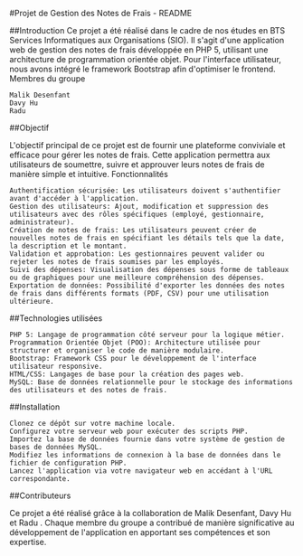 #Projet de Gestion des Notes de Frais - README

##Introduction
Ce projet a été réalisé dans le cadre de nos études en BTS Services Informatiques aux Organisations (SIO). Il s'agit d'une application web de gestion des notes de frais développée en PHP 5, utilisant une architecture de programmation orientée objet. Pour l'interface utilisateur, nous avons intégré le framework Bootstrap afin d'optimiser le frontend.
Membres du groupe

    Malik Desenfant
    Davy Hu
    Radu 

##Objectif

L'objectif principal de ce projet est de fournir une plateforme conviviale et efficace pour gérer les notes de frais. Cette application permettra aux utilisateurs de soumettre, suivre et approuver leurs notes de frais de manière simple et intuitive.
Fonctionnalités

    Authentification sécurisée: Les utilisateurs doivent s'authentifier avant d'accéder à l'application.
    Gestion des utilisateurs: Ajout, modification et suppression des utilisateurs avec des rôles spécifiques (employé, gestionnaire, administrateur).
    Création de notes de frais: Les utilisateurs peuvent créer de nouvelles notes de frais en spécifiant les détails tels que la date, la description et le montant.
    Validation et approbation: Les gestionnaires peuvent valider ou rejeter les notes de frais soumises par les employés.
    Suivi des dépenses: Visualisation des dépenses sous forme de tableaux ou de graphiques pour une meilleure compréhension des dépenses.
    Exportation de données: Possibilité d'exporter les données des notes de frais dans différents formats (PDF, CSV) pour une utilisation ultérieure.

##Technologies utilisées

    PHP 5: Langage de programmation côté serveur pour la logique métier.
    Programmation Orientée Objet (POO): Architecture utilisée pour structurer et organiser le code de manière modulaire.
    Bootstrap: Framework CSS pour le développement de l'interface utilisateur responsive.
    HTML/CSS: Langages de base pour la création des pages web.
    MySQL: Base de données relationnelle pour le stockage des informations des utilisateurs et des notes de frais.

##Installation

    Clonez ce dépôt sur votre machine locale.
    Configurez votre serveur web pour exécuter des scripts PHP.
    Importez la base de données fournie dans votre système de gestion de bases de données MySQL.
    Modifiez les informations de connexion à la base de données dans le fichier de configuration PHP.
    Lancez l'application via votre navigateur web en accédant à l'URL correspondante.

##Contributeurs

Ce projet a été réalisé grâce à la collaboration de Malik Desenfant, Davy Hu et Radu . Chaque membre du groupe a contribué de manière significative au développement de l'application en apportant ses compétences et son expertise.
